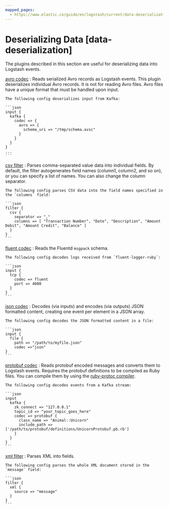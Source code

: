 ```yaml
---
mapped_pages:
  - https://www.elastic.co/guide/en/logstash/current/data-deserialization.html
---
```


# Deserializing Data [data-deserialization]

The plugins described in this section are useful for deserializing data into Logstash events.

[avro codec](/logstash-docs-md://lsr/plugins-codecs-avro.md)
:   Reads serialized Avro records as Logstash events. This plugin deserializes individual Avro records. It is not for reading Avro files. Avro files have a unique format that must be handled upon input.

    The following config deserializes input from Kafka:

    ```json
    input {
      kafka {
        codec => {
          avro => {
            schema_uri => "/tmp/schema.avsc"
          }
        }
      }
    }
    ...
    ```


[csv filter](/logstash-docs-md://lsr/plugins-filters-csv.md)
:   Parses comma-separated value data into individual fields. By default, the filter autogenerates field names (column1, column2, and so on), or you can specify a list of names. You can also change the column separator.

    The following config parses CSV data into the field names specified in the `columns` field:

    ```json
    filter {
      csv {
        separator => ","
        columns => [ "Transaction Number", "Date", "Description", "Amount Debit", "Amount Credit", "Balance" ]
      }
    }
    ```


[fluent codec](/logstash-docs-md://lsr/plugins-codecs-fluent.md)
:   Reads the Fluentd `msgpack` schema.

    The following config decodes logs received from `fluent-logger-ruby`:

    ```json
    input {
      tcp {
        codec => fluent
        port => 4000
      }
    }
    ```


[json codec](/logstash-docs-md://lsr/plugins-codecs-json.md)
:   Decodes (via inputs) and encodes (via outputs) JSON formatted content, creating one event per element in a JSON array.

    The following config decodes the JSON formatted content in a file:

    ```json
    input {
      file {
        path => "/path/to/myfile.json"
        codec =>"json"
    }
    ```


[protobuf codec](/logstash-docs-md://lsr/plugins-codecs-protobuf.md)
:   Reads protobuf encoded messages and converts them to Logstash events. Requires the protobuf definitions to be compiled as Ruby files. You can compile them by using the [ruby-protoc compiler](https://github.com/codekitchen/ruby-protocol-buffers).

    The following config decodes events from a Kafka stream:

    ```json
    input
      kafka {
        zk_connect => "127.0.0.1"
        topic_id => "your_topic_goes_here"
        codec => protobuf {
          class_name => "Animal::Unicorn"
          include_path => ['/path/to/protobuf/definitions/UnicornProtobuf.pb.rb']
        }
      }
    }
    ```


[xml filter](/logstash-docs-md://lsr/plugins-filters-xml.md)
:   Parses XML into fields.

    The following config parses the whole XML document stored in the `message` field:

    ```json
    filter {
      xml {
        source => "message"
      }
    }
    ```


